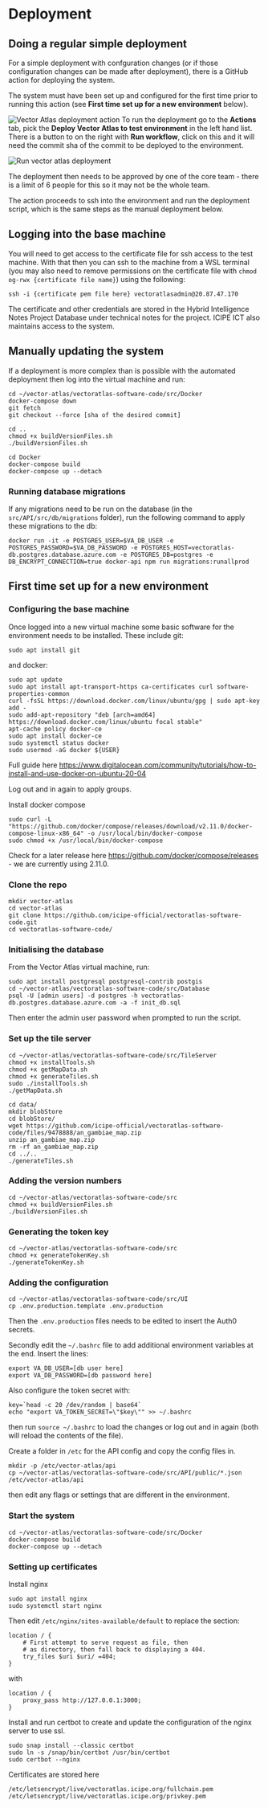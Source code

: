 # Deployment

## Doing a regular simple deployment

For a simple deployment with confguration changes (or if those configuration changes can be made after deployment), there is a GitHub action for deploying the system.

The system must have been set up and configured for the first time prior to running this action (see **First time  set up for a new environment** below).

![Vector Atlas deployment action](./images/deployment-action.png)
To run the deployment go to the **Actions** tab, pick the **Deploy Vector Atlas to test environment** in the left hand list. There is a button to on the right with **Run workflow**, click on this and it will need the commit sha of the commit to be deployed to the environment.

![Run vector atlas deployment](./images/run-deployment.png)

The deployment then needs to be approved by one of the core team - there is a limit of 6 people for this so it may not be the whole team.

The action proceeds to ssh into the environment and run the deployment script, which is the same steps as the manual deployment below.

## Logging into the base machine

You will need to get access to the certificate file for ssh access to the test machine. With that then you can ssh to the machine from a WSL terminal (you may also need to remove permissions on the certificate file with `chmod og-rwx {certificate file name}`) using the following:
```
ssh -i {certificate pem file here} vectoratlasadmin@20.87.47.170
```

The certificate and other credentials are stored in the Hybrid Intelligence Notes Project Database under technical notes for the project. ICIPE ICT also maintains access to the system.

## Manually updating the system
If a deployment is more complex than is possible with the automated deployment then log into the virtual machine and run:
```
cd ~/vector-atlas/vectoratlas-software-code/src/Docker
docker-compose down
git fetch
git checkout --force [sha of the desired commit]

cd ..
chmod +x buildVersionFiles.sh
./buildVersionFiles.sh

cd Docker
docker-compose build
docker-compose up --detach
```

### Running database migrations
If any migrations need to be run on the database (in the `src/API/src/db/migrations` folder), run the following command to apply these migrations to the db:
```
docker run -it -e POSTGRES_USER=$VA_DB_USER -e POSTGRES_PASSWORD=$VA_DB_PASSWORD -e POSTGRES_HOST=vectoratlas-db.postgres.database.azure.com -e POSTGRES_DB=postgres -e DB_ENCRYPT_CONNECTION=true docker-api npm run migrations:runallprod
```

## First time set up for a new environment
### Configuring the base machine
Once logged into a new virtual machine some basic software for the environment needs to be installed. These include git:
```
sudo apt install git
```
and docker:
```
sudo apt update
sudo apt install apt-transport-https ca-certificates curl software-properties-common
curl -fsSL https://download.docker.com/linux/ubuntu/gpg | sudo apt-key add -
sudo add-apt-repository "deb [arch=amd64] https://download.docker.com/linux/ubuntu focal stable"
apt-cache policy docker-ce
sudo apt install docker-ce
sudo systemctl status docker
sudo usermod -aG docker ${USER}
```
Full guide here
https://www.digitalocean.com/community/tutorials/how-to-install-and-use-docker-on-ubuntu-20-04

Log out and in again to apply groups.

Install docker compose
```
sudo curl -L "https://github.com/docker/compose/releases/download/v2.11.0/docker-compose-linux-x86_64" -o /usr/local/bin/docker-compose
sudo chmod +x /usr/local/bin/docker-compose
```
Check for a later release here https://github.com/docker/compose/releases - we are currently using 2.11.0.


### Clone the repo
```
mkdir vector-atlas
cd vector-atlas
git clone https://github.com/icipe-official/vectoratlas-software-code.git
cd vectoratlas-software-code/
```

### Initialising the database
From the Vector Atlas virtual machine, run:
```
sudo apt install postgresql postgresql-contrib postgis
cd ~/vector-atlas/vectoratlas-software-code/src/Database
psql -U [admin users] -d postgres -h vectoratlas-db.postgres.database.azure.com -a -f init_db.sql
```
Then enter the admin user password when prompted to run the script.

### Set up the tile server
```
cd ~/vector-atlas/vectoratlas-software-code/src/TileServer
chmod +x installTools.sh
chmod +x getMapData.sh
chmod +x generateTiles.sh
sudo ./installTools.sh
./getMapData.sh

cd data/
mkdir blobStore
cd blobStore/
wget https://github.com/icipe-official/vectoratlas-software-code/files/9478888/an_gambiae_map.zip
unzip an_gambiae_map.zip
rm -rf an_gambiae_map.zip
cd ../..
./generateTiles.sh
```

### Adding the version numbers
```
cd ~/vector-atlas/vectoratlas-software-code/src
chmod +x buildVersionFiles.sh
./buildVersionFiles.sh
```

### Generating the token key
```
cd ~/vector-atlas/vectoratlas-software-code/src
chmod +x generateTokenKey.sh
./generateTokenKey.sh
```

### Adding the configuration
```
cd ~/vector-atlas/vectoratlas-software-code/src/UI
cp .env.production.template .env.production
```
Then the `.env.production` files needs to be edited to insert the Auth0 secrets.

Secondly edit the `~/.bashrc` file to add additional environment variables at the end. Insert the lines:
```
export VA_DB_USER=[db user here]
export VA_DB_PASSWORD=[db password here]
```
Also configure the token secret with:
```
key=`head -c 20 /dev/random | base64`
echo "export VA_TOKEN_SECRET=\"$key\"" >> ~/.bashrc
```
then run `source ~/.bashrc` to load the changes or log out and in again (both will reload the contents of the file).

Create a folder in `/etc` for the API config and copy the config files in.
```
mkdir -p /etc/vector-atlas/api
cp ~/vector-atlas/vectoratlas-software-code/src/API/public/*.json /etc/vector-atlas/api
```
then edit any flags or settings that are different in the environment.

### Start the system
```
cd ~/vector-atlas/vectoratlas-software-code/src/Docker
docker-compose build
docker-compose up --detach
```

### Setting up certificates

Install nginx
```
sudo apt install nginx
sudo systemctl start nginx
```
Then edit `/etc/nginx/sites-available/default` to replace the section:
```
location / {
    # First attempt to serve request as file, then
    # as directory, then fall back to displaying a 404.
    try_files $uri $uri/ =404;
}
```
with
```
location / {
    proxy_pass http://127.0.0.1:3000;
}
```

Install and run certbot to create and update the configuration of the nginx server to use ssl.
```
sudo snap install --classic certbot
sudo ln -s /snap/bin/certbot /usr/bin/certbot
sudo certbot --nginx
```

Certificates are stored here
```
/etc/letsencrypt/live/vectoratlas.icipe.org/fullchain.pem
/etc/letsencrypt/live/vectoratlas.icipe.org/privkey.pem
```





